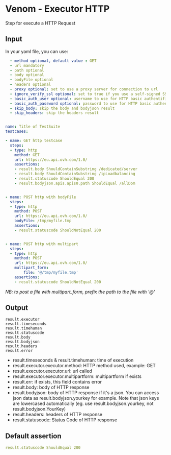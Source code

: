 # Venom - Executor HTTP

Step for execute a HTTP Request

## Input
In your yaml file, you can use:

```yaml
  - method optional, default value : GET
  - url mandatory
  - path optional
  - body optional
  - bodyFile optional
  - headers optional
  - proxy optional: set to use a proxy server for connection to url
  - ignore_verify_ssl optional: set to true if you use a self-signed SSL on remote for example
  - basic_auth_user optional: username to use for HTTP basic authentification
  - basic_auth_password optional: password to use for HTTP basic authentification 
  - skip_body: skip the body and bodyjson result
  - skip_headers: skip the headers result

```

```yaml

name: Title of TestSuite
testcases:

- name: GET http testcase
  steps:
  - type: http
    method: GET
    url: https://eu.api.ovh.com/1.0/
    assertions:
    - result.body ShouldContainSubstring /dedicated/server
    - result.body ShouldContainSubstring /ipLoadbalancing
    - result.statuscode ShouldEqual 200
    - result.bodyjson.apis.apis0.path ShouldEqual /allDom


- name: POST http with bodyFile
  steps:
  - type: http
    method: POST
    url: https://eu.api.ovh.com/1.0/
    bodyFile: /tmp/myfile.tmp
    assertions:
    - result.statuscode ShouldNotEqual 200


- name: POST http with multipart
  steps:
  - type: http
    method: POST
    url: https://eu.api.ovh.com/1.0/
    multipart_form:
        file: '@/tmp/myfile.tmp'
    assertions:
    - result.statuscode ShouldNotEqual 200
```
*NB: to post a file with multipart_form, prefix the path to the file with '@'*

## Output

```
result.executor
result.timeseconds
result.timehuman
result.statuscode
result.body
result.bodyjson
result.headers
result.error
```
- result.timeseconds & result.timehuman: time of execution
- result.executor.executor.method: HTTP method used, example: GET
- result.executor.executor.url: url called
- result.executor.executor.multipartform: multipartform if exists
- result.err: if exists, this field contains error
- result.body: body of HTTP response
- result.bodyjson: body of HTTP response if it's a json. You can access json data as result.bodyjson.yourkey for example. Note that json keys are lowercased automatically (eg. use result.bodyjson.yourkey, not result.bodyjson.YourKey)
- result.headers: headers of HTTP response
- result.statuscode: Status Code of HTTP response

## Default assertion

```yaml
result.statuscode ShouldEqual 200
```
